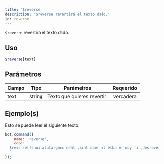 ```yaml
---
title: '$reverse'
description: '$reverse revertirá el texto dado.'
id: reverse
---
```


`$reverse` revertirá el texto dado.

## Uso

```php
$reverse[text]
```

## Parámetros

| Campo | Tipo   | Parámetros                  | Requerido |
| ----- | ------ | --------------------------- |:---------:|
| text  | string | Texto que quieres revertir. | verdadera |

## Ejemplo(s)

Esto se puede leer el siguiente texto:

```javascript
bot.command({
    name: 'reverse',
    code: `
  $reverse[!snoitalutargnoc neht ,siht daer ot elba er'uoy fi ,desrever si txet sihT]
  `
});
```